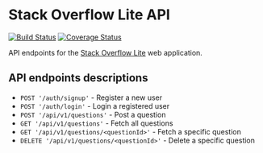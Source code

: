 # Stack Overflow Lite API

[![Build Status](https://travis-ci.org/khwilo/stackoverflow-lite-api.svg?branch=develop)](https://travis-ci.org/khwilo/stackoverflow-lite-api) [![Coverage Status](https://coveralls.io/repos/github/khwilo/stackoverflow-lite-api/badge.svg?branch=develop)](https://coveralls.io/github/khwilo/stackoverflow-lite-api?branch=develop)

API endpoints for the [Stack Overflow Lite](https://khwilo.github.io/stackoverflow-lite/UI/) web application.

## API endpoints descriptions

- `POST '/auth/signup'` - Register a new user
- `POST '/auth/login'` - Login a registered user
- `POST '/api/v1/questions'` - Post a question
- `GET '/api/v1/questions'` - Fetch all questions
- `GET '/api/v1/questions/<questionId>'` - Fetch a specific question
- `DELETE '/api/v1/questions/<questionId>'` - Delete a specific question
